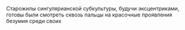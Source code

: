   
Старожилы сингулярианской субкультуры, будучи эксцентриками, готовы были смотреть сквозь пальцы на красочные проявления безумия среди своих
